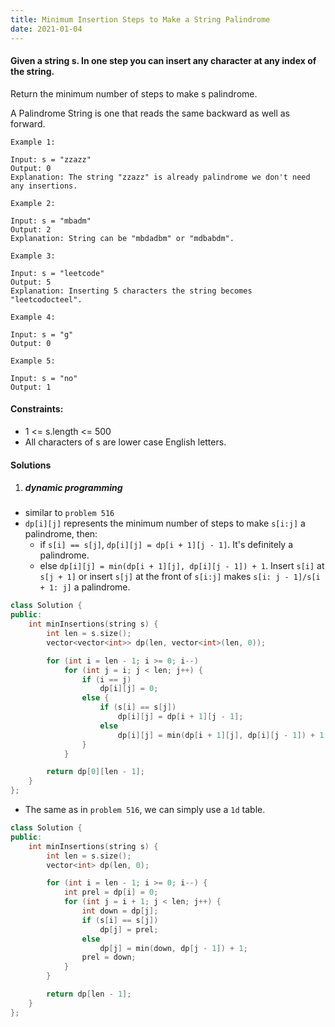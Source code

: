 ```yaml
---
title: Minimum Insertion Steps to Make a String Palindrome
date: 2021-01-04
---
```

#### Given a string s. In one step you can insert any character at any index of the string.

Return the minimum number of steps to make s palindrome.

A Palindrome String is one that reads the same backward as well as forward.

 

```
Example 1:

Input: s = "zzazz"
Output: 0
Explanation: The string "zzazz" is already palindrome we don't need any insertions.

Example 2:

Input: s = "mbadm"
Output: 2
Explanation: String can be "mbdadbm" or "mdbabdm".

Example 3:

Input: s = "leetcode"
Output: 5
Explanation: Inserting 5 characters the string becomes "leetcodocteel".

Example 4:

Input: s = "g"
Output: 0

Example 5:

Input: s = "no"
Output: 1
```

 

#### Constraints:

-    1 <= s.length <= 500
-    All characters of s are lower case English letters.


#### Solutions

1. ##### dynamic programming

- similar to `problem 516`
- `dp[i][j]` represents the minimum number of steps to make `s[i:j]` a palindrome, then:
    - if `s[i] == s[j]`, `dp[i][j] = dp[i + 1][j - 1]`. It's definitely a palindrome.
    - else `dp[i][j] = min(dp[i + 1][j], dp[i][j - 1]) + 1`. Insert `s[i]` at `s[j + 1]` or insert `s[j]` at the front of `s[i:j]` makes `s[i: j - 1]/s[i + 1: j]` a palindrome.

```cpp
class Solution {
public:
    int minInsertions(string s) {
        int len = s.size();
        vector<vector<int>> dp(len, vector<int>(len, 0));

        for (int i = len - 1; i >= 0; i--)
            for (int j = i; j < len; j++) {
                if (i == j)
                    dp[i][j] = 0;
                else {
                    if (s[i] == s[j])
                        dp[i][j] = dp[i + 1][j - 1];
                    else
                        dp[i][j] = min(dp[i + 1][j], dp[i][j - 1]) + 1;
                }
            }

        return dp[0][len - 1];
    }
};
```

- The same as in `problem 516`, we can simply use a `1d` table.

```cpp
class Solution {
public:
    int minInsertions(string s) {
        int len = s.size();
        vector<int> dp(len, 0);

        for (int i = len - 1; i >= 0; i--) {
            int prel = dp[i] = 0;
            for (int j = i + 1; j < len; j++) {
                int down = dp[j];
                if (s[i] == s[j])
                    dp[j] = prel;
                else
                    dp[j] = min(down, dp[j - 1]) + 1;
                prel = down;
            }
        }

        return dp[len - 1];
    }
};
```